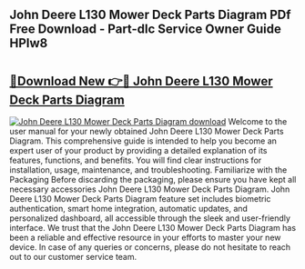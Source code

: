 ## John Deere L130 Mower Deck Parts Diagram PDf Free Download - Part-dlc Service Owner Guide HPIw8

# <h2><a href="http://dfm4h7l.blite.top/?on=John+Deere+L130+Mower+Deck+Parts+Diagram">🔗Download New 👉🔴 John Deere L130 Mower Deck Parts Diagram</a></h2>

[![John Deere L130 Mower Deck Parts Diagram download](https://i.imgur.com/lujVjoI.png)](http://dfm4h7l.blite.top/?on=John+Deere+L130+Mower+Deck+Parts+Diagram)
Welcome to the user manual for your newly obtained John Deere L130 Mower Deck Parts Diagram. This comprehensive guide is intended to help you become an expert user of your product by providing a detailed explanation of its features, functions, and benefits. You will find clear instructions for installation, usage, maintenance, and troubleshooting. Familiarize with the Packaging Before discarding the packaging, please ensure you have kept all necessary accessories John Deere L130 Mower Deck Parts Diagram. John Deere L130 Mower Deck Parts Diagram feature set includes biometric authentication, smart home integration, automatic updates, and personalized dashboard, all accessible through the sleek and user-friendly interface. We trust that the John Deere L130 Mower Deck Parts Diagram has been a reliable and effective resource in your efforts to master your new device. In case of any queries or concerns, please do not hesitate to reach out to our customer service team.
